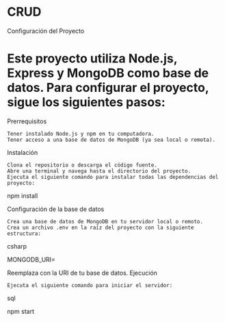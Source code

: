 # CRUD
Configuración del Proyecto

# Este proyecto utiliza Node.js, Express y MongoDB como base de datos. Para configurar el proyecto, sigue los siguientes pasos:
Prerrequisitos

    Tener instalado Node.js y npm en tu computadora.
    Tener acceso a una base de datos de MongoDB (ya sea local o remota).

Instalación

    Clona el repositorio o descarga el código fuente.
    Abre una terminal y navega hasta el directorio del proyecto.
    Ejecuta el siguiente comando para instalar todas las dependencias del proyecto:

npm install

Configuración de la base de datos

    Crea una base de datos de MongoDB en tu servidor local o remoto.
    Crea un archivo .env en la raíz del proyecto con la siguiente estructura:

csharp

MONGODB_URI=<URI de tu base de datos de MongoDB>

Reemplaza <URI de tu base de datos de MongoDB> con la URI de tu base de datos.
Ejecución

    Ejecuta el siguiente comando para iniciar el servidor:

sql

npm start

